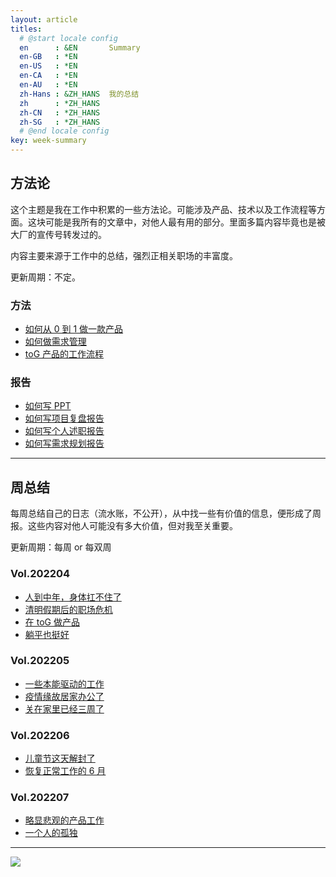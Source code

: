 ```yaml
---
layout: article
titles:
  # @start locale config
  en      : &EN       Summary
  en-GB   : *EN
  en-US   : *EN
  en-CA   : *EN
  en-AU   : *EN
  zh-Hans : &ZH_HANS  我的总结
  zh      : *ZH_HANS
  zh-CN   : *ZH_HANS
  zh-SG   : *ZH_HANS
  # @end locale config
key: week-summary
---
```


## 方法论

这个主题是我在工作中积累的一些方法论。可能涉及产品、技术以及工作流程等方面。这块可能是我所有的文章中，对他人最有用的部分。里面多篇内容毕竟也是被大厂的宣传号转发过的。

内容主要来源于工作中的总结，强烈正相关职场的丰富度。

更新周期：不定。

### 方法

- [如何从 0 到 1 做一款产品](/2019/11/24/product-0-1.html)
- [如何做需求管理](/2021/06/07/requirement-manage.html)
- [toG 产品的工作流程](/2020/10/29/toG.html)

### 报告

- [如何写 PPT](/2021/08/30/ppt.html)
- [如何写项目复盘报告](/2021/04/18/how-to-write-summary-report.html)
- [如何写个人述职报告](/2021/04/30/self-career-report.html)
- [如何写需求规划报告](/2022/07/12/requirement-planning.html)


---

## 周总结

每周总结自己的日志（流水账，不公开），从中找一些有价值的信息，便形成了周报。这些内容对他人可能没有多大价值，但对我至关重要。

更新周期：每周 or 每双周

### Vol.202204

- [人到中年，身体扛不住了](/2022/04/03/week-summary.html)
- [清明假期后的职场危机](/2022/04/11/week-summary.html)
- [在 toG 做产品](/2022/04/18/week-summary.html)
- [躺平也挺好](/2022/04/25/week-summary.html)

### Vol.202205

- [一些本能驱动的工作](/2022/05/08/week-summary.html)
- [疫情缘故居家办公了](/2022/05/16/week-summary.html)
- [关在家里已经三周了](/2022/05/29/week-summary.html)

### Vol.202206

- [儿童节这天解封了](/2022/06/05/week-summary.html)
- [恢复正常工作的 6 月](/2022/06/26/week-summary.html)

### Vol.202207

- [略显悲观的产品工作](/2022/07/03/week-summary.html)
- [一个人的孤独](/2022/07/13/week-summary.html)



---

![](/image/weixin.jpg)